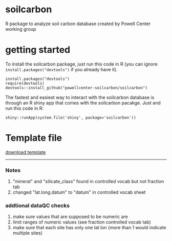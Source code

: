 # soilcarbon
R package to analyze soil carbon database created by Powell Center working group

# getting started
To install the soilcarbon package, just run this code in R (you can ignore `install.packages("devtools")` if you already have it).
```{r}
install.packages("devtools")
require(devtools)
devtools::install_github("powellcenter-soilcarbon/soilcarbon")
```
The fastest and easiest way to interact with the soilcarbon database is through an R shiny app that comes with the soilcarbon pacakge. Just and run this code in R:
```{r}
shiny::runApp(system.file('shiny', package='soilcarbon'))
```
 # Template file

 [download template](https://github.com/powellcenter-soilcarbon/soilcarbon/inst/extdata/Master_template.xlsx)


---


### Notes
1. "mineral" and "silicate_class" found in controlled vocab but not fraction tab
1. changed "lat.long.datum" to "datum" in controlled vocab sheet

### addtional dataQC checks
1. make sure values that are supposed to be numeric are 
1. limit ranges of numeric values (see fraction controlled vocab tab)
1. make sure that each site has only one lat lon (more than 1 would indicate multiple sites)
